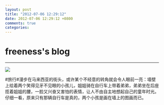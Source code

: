 ```yaml
---
layout: post
title: "2012-07-06 12:29:12"
date: 2012-07-06 12:29:12 +0800
comments: true
categories: 
---
```


# freeness's blog

----------

![](http://okqmqrbgo.bkt.clouddn.com/201207061229121.jpg)

>
\#旅行\#漫步在马来西亚的街头，或许某个不经意的转角就会令人眼前一亮：墙壁上绘着两个笑得见牙不见眼的小孩儿，姐姐骑在自行车上带着弟弟，弟弟坐在后座揽着姐姐的腰，一脸又兴奋又害怕的表情，让人不由自主地想起自己的童年时光。仔细一看，原来只有那辆自行车是真的，两个小孩是画在墙上的图画而已。